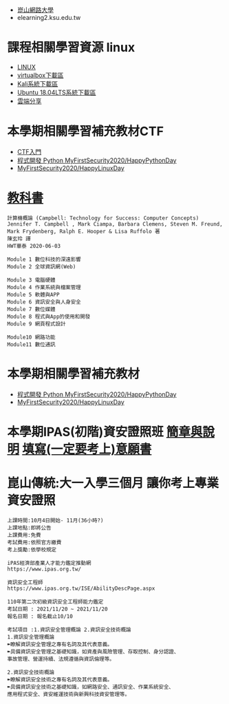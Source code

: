 #
- [崑山網路大學]( elearning2.ksu.edu.tw)
- elearning2.ksu.edu.tw


# 課程相關學習資源 linux
- [LINUX](https://github.com/MyDearGreatTeacher/2021_2_courses/tree/main/linux)
- [virtualbox下載區](https://www.virtualbox.org/)
- [Kali系統下載區](https://drive.google.com/file/d/1awLNHsJKgga2W0XFycnBmPEgzx4221Wi/view?usp=sharing)
- [Ubuntu 18.04LTS系統下載區](https://drive.google.com/file/d/1QPy_Ztk5Gl1ZkHRRCCytEJRem0KjItOw/view?usp=sharing)
- [雲端分享](https://drive.google.com/drive/folders/1ve5TT7yQbaNva6r5XjLen-Ct_q9vndD7)
# 本學期相關學習補充教材CTF
- [CTF入門](https://github.com/MyFirstSecurity2020/MyFirstSecurity)
- [程式開發 Python MyFirstSecurity2020/HappyPythonDay](https://github.com/MyFirstSecurity2020/HappyPythonDay)
- [MyFirstSecurity2020/HappyLinuxDay](https://github.com/MyFirstSecurity2020/HappyLinuxDay)


# [教科書](https://www.tenlong.com.tw/products/9789579282666)
```
計算機概論 (Campbell: Technology for Success: Computer Concepts)
Jennifer T. Campbell , Mark Ciampa, Barbara Clemens, Steven M. Freund, Mark Frydenberg, Ralph E. Hooper & Lisa Ruffolo 著 
陳玄玲 譯
HWT華泰 2020-06-03
```
```
Module 1 數位科技的深遠影響
Module 2 全球資訊網(Web)

Module 3 電腦硬體
Module 4 作業系統與檔案管理
Module 5 軟體與APP
Module 6 資訊安全與人身安全
Module 7 數位媒體
Module 8 程式與App的使用和開發
Module 9 網頁程式設計

Module10 網路功能
Module11 數位通訊
```
# 本學期相關學習補充教材
- [程式開發 Python MyFirstSecurity2020/HappyPythonDay](https://github.com/MyFirstSecurity2020/HappyPythonDay)
- [MyFirstSecurity2020/HappyLinuxDay](https://github.com/MyFirstSecurity2020/HappyLinuxDay)

# 本學期IPAS(初階)資安證照班 [簡章與說明](https://www.ipas.org.tw/ISE/AbilityBriefingList.aspx) [填寫(一定要考上)意願書]()
# 崑山傳統:大一入學三個月  讓你考上專業資安證照
```
上課時間:10月4日開始- 11月(36小時?)
上課地點:即將公告
上課費用:免費 
考試費用:依照官方繳費
考上獎勵:依學校規定

iPAS經濟部產業人才能力鑑定推動網
https://www.ipas.org.tw/

資訊安全工程師
https://www.ipas.org.tw/ISE/AbilityDescPage.aspx

110年第二次初級資訊安全工程師能力鑑定
考試日期 : 2021/11/20 ~ 2021/11/20
報名日期 : 報名截止10/10

考試項目 :1.資訊安全管理概論 2.資訊安全技術概論
1.資訊安全管理概論
➽瞭解資訊安全管理之專有名詞及其代表意義。
➽具備資訊安全管理之基礎知識，如資產與風險管理、存取控制、身分認證、
事故管理、營運持續、法規遵循與資訊倫理等。

2.資訊安全技術概論
➽瞭解資訊安全技術之專有名詞及其代表意義。
➽具備資訊安全技術之基礎知識，如網路安全、通訊安全、作業系統安全、
應用程式安全、資安維運技術與新興科技資安管理等。
```
